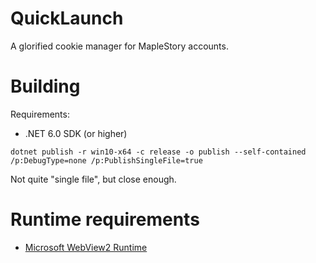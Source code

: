 # QuickLaunch

A glorified cookie manager for MapleStory accounts.

# Building

Requirements:
* .NET 6.0 SDK (or higher)

```
dotnet publish -r win10-x64 -c release -o publish --self-contained /p:DebugType=none /p:PublishSingleFile=true
```
Not quite "single file", but close enough.

# Runtime requirements

* [Microsoft WebView2 Runtime](https://developer.microsoft.com/en-us/microsoft-edge/webview2/#download-section)
